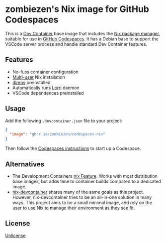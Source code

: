 # zombiezen's Nix image for GitHub Codespaces

This is a [Dev Container][] base image that includes the [Nix package manager][],
suitable for use in [GitHub Codespaces][].
It has a Debian base to support the VSCode server process
and handle standard Dev Container features.

[Dev Container]: https://containers.dev/
[GitHub Codespaces]: https://github.com/features/codespaces
[Nix package manager]: https://nixos.org/

## Features

- No-fuss container configuration
- [Multi-user][] Nix installation
- [direnv][] preinstalled
- Automatically runs [Lorri][] daemon
- VSCode dependences preinstalled

[direnv]: https://direnv.net/
[Lorri]: https://github.com/nix-community/lorri
[Multi-user]: https://nixos.org/manual/nix/stable/installation/multi-user.html

## Usage

Add the following `.devcontainer.json` file to your project:

```json
{
  "image": "ghcr.io/zombiezen/codespaces-nix"
}
```

Then follow the [Codespaces instructions][] to start up a Codespace.

[Codespaces instructions]: https://docs.github.com/en/codespaces/developing-in-codespaces/creating-a-codespace-for-a-repository

## Alternatives

- The Development Containers [nix Feature][].
  Works with most distribution base images,
  but adds time to container builds compared to a dedicated image.
- [nix-devcontainer][] shares many of the same goals as this project.
  However, nix-devcontainer tries to be an all-in-one solution in many ways.
  This project aims to be a small minimal image,
  and rely on the user to use Nix to manage their environment as they see fit.

[nix-devcontainer]: https://github.com/xtruder/nix-devcontainer
[nix Feature]: https://github.com/devcontainers/features/tree/3fc9604ddadc34ec44651ce981cebc7bd77095e5/src/nix

## License

[Unlicense](LICENSE)
